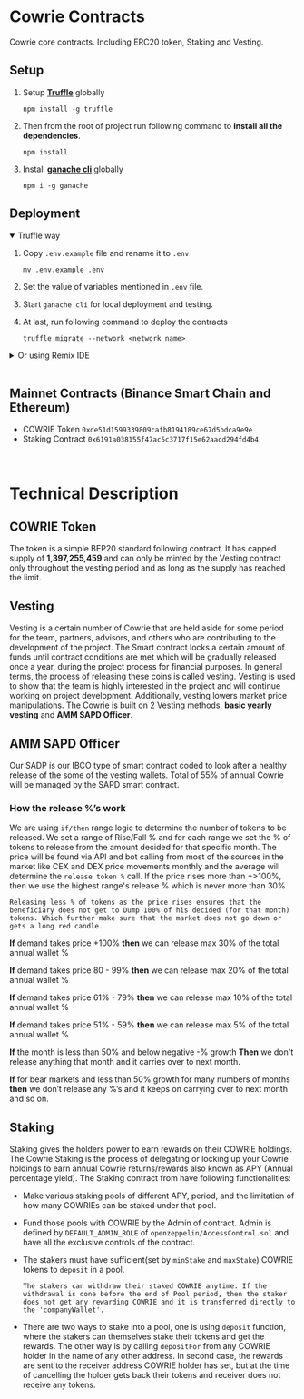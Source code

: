 # Cowrie Contracts
Cowrie core contracts. Including ERC20 token, Staking and Vesting.

## Setup

1. Setup **[Truffle](https://trufflesuite.com/docs/truffle/)** globally

    `npm install -g truffle`

2. Then from the root of project run following command to **install all the dependencies**.

    `npm install`

3. Install **[ganache cli](https://www.npmjs.com/package/ganache)** globally

    `npm i -g ganache`

## Deployment

<details open>
    <summary>Truffle way</summary>

  1. Copy `.env.example` file and rename it to `.env`

        `mv .env.example .env`

  2. Set the value of variables mentioned in `.env` file.

  3. Start `ganache cli` for local deployment and testing.

  4. At last, run following command to deploy the contracts

        `truffle migrate --network <network name>`
</details>

<details>
    <summary>Or using Remix IDE</summary>

  1. Next, to **flatten** our contract files.

      - Run the flattener from the root of project

          `truffle-flattener contracts/<contract name>.sol > <output file name>.sol`

      - The flattened files can be found in root directory of project.

  2. Next, to deploy the contracts, we are using [Remix IDE](https://remix.ethereum.org/)

      - Copy or upload the flattened file on Remix IDE.

      - Setup the compiler with following settings

          - Compiler version `0.8.15+commit.e14f2714`
          - Language `Solidity`
          - EVM Version `default`
          - Check `Enable Optimization` and set it to `200`

      - Compile the contract file and verify that there are no breaking errors.

      - In the environment section, select your connected wallet.

      - Then under contract section, select appropriate contract to be deployed.

      - Then click `Deploy` after inputting the appropriate arguments to the constructor.
</details>

<br>

## Mainnet Contracts (Binance Smart Chain and Ethereum)
- COWRIE Token `0xde51d1599339809cafb8194189ce67d5bdca9e9e`
- Staking Contract `0x6191a038155f47ac5c3717f15e62aacd294fd4b4`

<br>

# Technical Description

## COWRIE Token
The token is a simple BEP20 standard following contract. It has capped supply of **1,397,255,459** and can only be minted by the Vesting contract only throughout the vesting period and as long as the supply has reached the limit.

## Vesting
Vesting is a certain number of Cowrie that are held aside for some period for the team, partners, advisors, and others who are contributing to the development of the project. 
The Smart contract locks a certain amount of funds until contract conditions are met which will be gradually released once a year, during the project process for financial purposes. In general terms, the process of releasing these coins is called vesting. 
Vesting is used to show that the team is highly interested in the project and will continue working on project development. 
Additionally, vesting lowers market price manipulations.
The Cowrie is built on 2 Vesting methods, **basic yearly vesting** and **AMM SAPD Officer**.

## AMM SAPD Officer

Our SADP is our IBCO type of smart contract coded to look after a healthy release of the some of the vesting wallets.
Total of 55% of annual Cowrie will be managed by the SAPD smart contract.

### How the release %’s work 
We are using `if/then` range logic to determine the number of tokens to be released. 
We set a range of Rise/Fall % and for each range we set the % of tokens to release from the amount decided for that specific month.
The price will be found via API and bot calling from most of the sources in the market like CEX and DEX price movements monthly and the average will determine the `release token %` call.
If the price rises more than +>100%, then we use the highest range's release % which is never more than 30%

    Releasing less % of tokens as the price rises ensures that the beneficiary does not get to Dump 100% of his decided (for that month) tokens. Which further make sure that the market does not go down or gets a long red candle.

**If** demand takes price 
+100% 
**then** we can release max 30% of the total annual wallet %

**If** demand takes price 
80 - 99% 
**then** we can release max 20% of the total annual wallet %

**If** demand takes price 
61% - 79%
**then** we can release max 10% of the total annual wallet %

**If** demand takes price 
51% - 59%
**then** we can release max 5% of the total annual wallet %

**If** the month is less than 50% and below negative -% growth
**Then** we don't release anything that month and it carries over to next month.

**If** for bear markets and less than 50% growth for many numbers of months 
**then** we don’t release any %’s and it keeps on carrying over to next month and so on.

## Staking
Staking gives the holders power to earn rewards on their COWRIE holdings. The Cowrie Staking is the process of delegating or locking up your Cowrie holdings to earn annual Cowrie returns/rewards also known as APY (Annual percentage yield).
The Staking contract from have following functionalities:

- Make various staking pools of different APY, period, and the limitation of how many COWRIEs can be staked under that pool.
- Fund those pools with COWRIE by the Admin of contract. Admin is defined by `DEFAULT_ADMIN_ROLE` of `openzeppelin/AccessControl.sol` and have all the exclusive controls of the contract.
- The stakers must have sufficient(set by `minStake` and `maxStake`) COWRIE tokens to `deposit` in a pool.

      The stakers can withdraw their staked COWRIE anytime. If the withdrawal is done before the end of Pool period, then the staker does not get any rewarding COWRIE and it is transferred directly to the 'companyWallet'.

- There are two ways to stake into a pool, one is using `deposit` function, where the stakers can themselves stake their tokens and get the rewards.
The other way is by calling `depositFor` from any COWRIE holder in the name of any other address. In second case, the rewards are sent to the receiver address COWRIE holder has set, but at the time of cancelling the holder gets back their tokens and receiver does not receive any tokens.